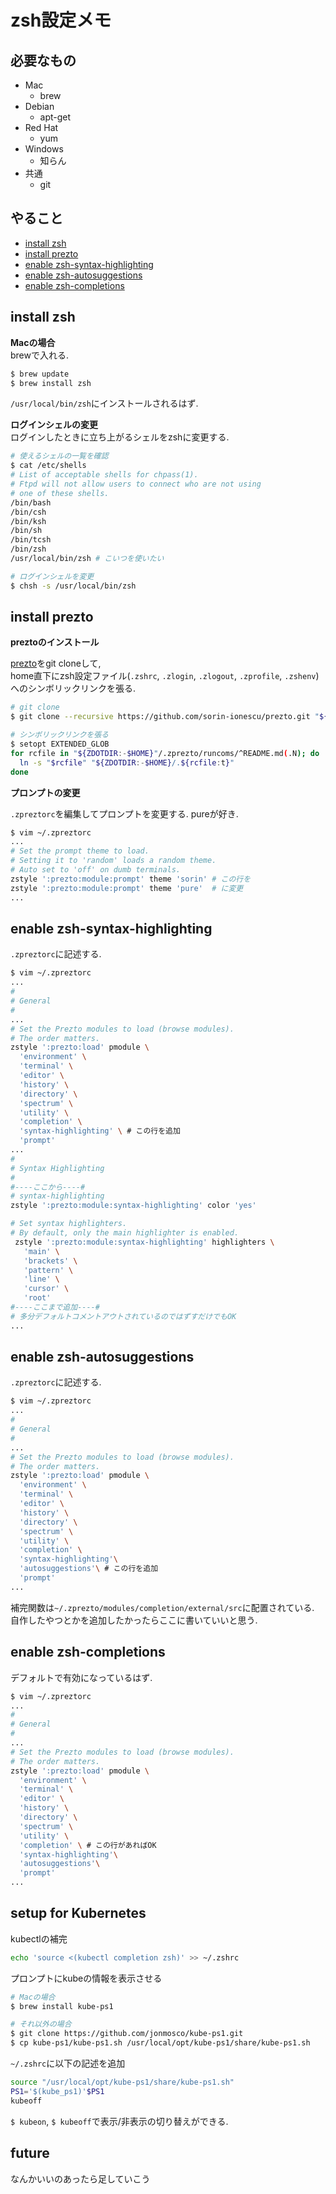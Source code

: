 # zsh設定メモ

## 必要なもの
- Mac
    - brew
- Debian
    - apt-get
- Red Hat
    - yum
- Windows
    - 知らん
- 共通
    - git

## やること
- [install zsh](#install-zsh)
- [install prezto](#install-prezto)
- [enable zsh-syntax-highlighting](#enable-zsh-syntax-highlighting)
- [enable zsh-autosuggestions](#enable-zsh-autosuggestions)
- [enable zsh-completions](#enable-zsh-completions)

## install zsh

**Macの場合**  
brewで入れる.  
```bash
$ brew update
$ brew install zsh
```

`/usr/local/bin/zsh`にインストールされるはず.  

**ログインシェルの変更**  
ログインしたときに立ち上がるシェルをzshに変更する.  
```bash
# 使えるシェルの一覧を確認
$ cat /etc/shells
# List of acceptable shells for chpass(1).
# Ftpd will not allow users to connect who are not using
# one of these shells.
/bin/bash
/bin/csh
/bin/ksh
/bin/sh
/bin/tcsh
/bin/zsh
/usr/local/bin/zsh # こいつを使いたい

# ログインシェルを変更
$ chsh -s /usr/local/bin/zsh
```

## install prezto

**preztoのインストール**  

[prezto](https://github.com/sorin-ionescu/prezto)をgit cloneして,  
home直下にzsh設定ファイル(`.zshrc`, `.zlogin`, `.zlogout`, `.zprofile`, `.zshenv`)へのシンボリックリンクを張る.  

```bash
# git clone
$ git clone --recursive https://github.com/sorin-ionescu/prezto.git "${ZDOTDIR:-$HOME}/.zprezto"

# シンボリックリンクを張る
$ setopt EXTENDED_GLOB
for rcfile in "${ZDOTDIR:-$HOME}"/.zprezto/runcoms/^README.md(.N); do
  ln -s "$rcfile" "${ZDOTDIR:-$HOME}/.${rcfile:t}"
done
```

**プロンプトの変更**  

`.zpreztorc`を編集してプロンプトを変更する. pureが好き.  

```bash
$ vim ~/.zpreztorc
...
# Set the prompt theme to load.
# Setting it to 'random' loads a random theme.
# Auto set to 'off' on dumb terminals.
zstyle ':prezto:module:prompt' theme 'sorin' # この行を
zstyle ':prezto:module:prompt' theme 'pure'  # に変更
...
```

## enable zsh-syntax-highlighting

`.zpreztorc`に記述する.  

```bash
$ vim ~/.zpreztorc
...
#
# General
#
...
# Set the Prezto modules to load (browse modules).
# The order matters.
zstyle ':prezto:load' pmodule \
  'environment' \
  'terminal' \
  'editor' \
  'history' \
  'directory' \
  'spectrum' \
  'utility' \
  'completion' \
  'syntax-highlighting' \ # この行を追加
  'prompt'
...
#
# Syntax Highlighting
#
#----ここから----#
# syntax-highlighting
zstyle ':prezto:module:syntax-highlighting' color 'yes'

# Set syntax highlighters.
# By default, only the main highlighter is enabled.
 zstyle ':prezto:module:syntax-highlighting' highlighters \
   'main' \
   'brackets' \
   'pattern' \
   'line' \
   'cursor' \
   'root'
#----ここまで追加----#
# 多分デフォルトコメントアウトされているのではずすだけでもOK
...
```

## enable zsh-autosuggestions

`.zpreztorc`に記述する.  

```bash
$ vim ~/.zpreztorc
...
#
# General
#
...
# Set the Prezto modules to load (browse modules).
# The order matters.
zstyle ':prezto:load' pmodule \
  'environment' \
  'terminal' \
  'editor' \
  'history' \
  'directory' \
  'spectrum' \
  'utility' \
  'completion' \
  'syntax-highlighting'\
  'autosuggestions'\ # この行を追加
  'prompt'
...
```

補完関数は`~/.zprezto/modules/completion/external/src`に配置されている.  
自作したやつとかを追加したかったらここに書いていいと思う.  

## enable zsh-completions

デフォルトで有効になっているはず.  

```bash
$ vim ~/.zpreztorc
...
#
# General
#
...
# Set the Prezto modules to load (browse modules).
# The order matters.
zstyle ':prezto:load' pmodule \
  'environment' \
  'terminal' \
  'editor' \
  'history' \
  'directory' \
  'spectrum' \
  'utility' \
  'completion' \ # この行があればOK
  'syntax-highlighting'\
  'autosuggestions'\
  'prompt'
...
```

## setup for Kubernetes
kubectlの補完  
```bash
echo 'source <(kubectl completion zsh)' >> ~/.zshrc
```

プロンプトにkubeの情報を表示させる  
```bash
# Macの場合
$ brew install kube-ps1

# それ以外の場合
$ git clone https://github.com/jonmosco/kube-ps1.git
$ cp kube-ps1/kube-ps1.sh /usr/local/opt/kube-ps1/share/kube-ps1.sh
```

`~/.zshrc`に以下の記述を追加  
```bash
source "/usr/local/opt/kube-ps1/share/kube-ps1.sh"
PS1='$(kube_ps1)'$PS1
kubeoff
```
`$ kubeon`, `$ kubeoff`で表示/非表示の切り替えができる.  


## future
なんかいいのあったら足していこう  
